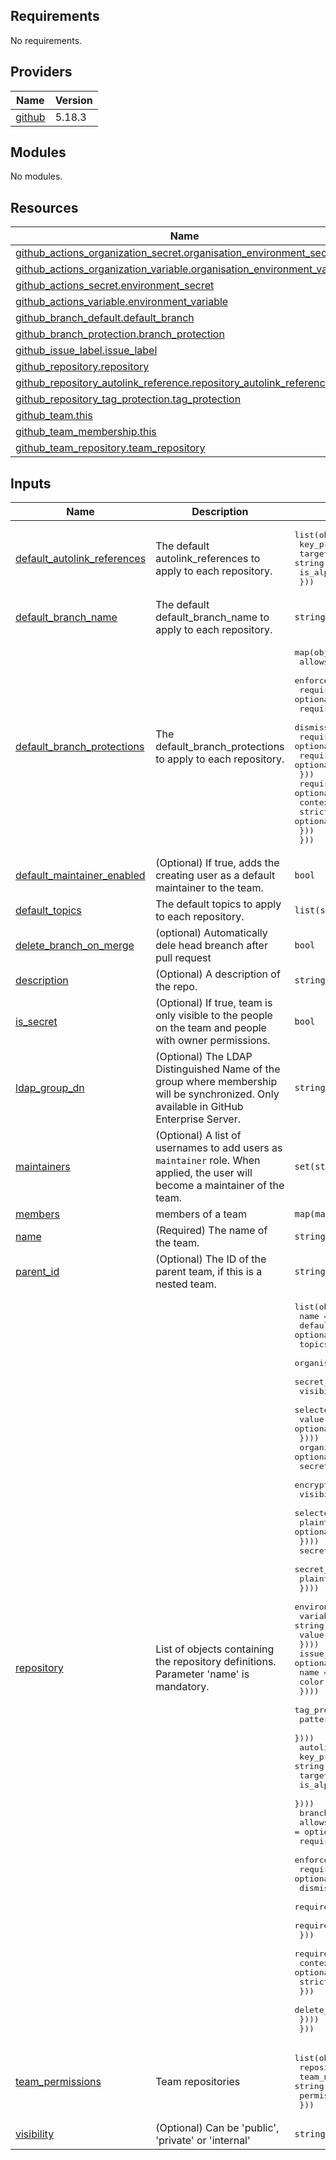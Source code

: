 ## Requirements

No requirements.

## Providers

| Name | Version |
|------|---------|
| <a name="provider_github"></a> [github](#provider\_github) | 5.18.3 |

## Modules

No modules.

## Resources

| Name | Type |
|------|------|
| [github_actions_organization_secret.organisation_environment_secret](https://registry.terraform.io/providers/integrations/github/latest/docs/resources/actions_organization_secret) | resource |
| [github_actions_organization_variable.organisation_environment_variable](https://registry.terraform.io/providers/integrations/github/latest/docs/resources/actions_organization_variable) | resource |
| [github_actions_secret.environment_secret](https://registry.terraform.io/providers/integrations/github/latest/docs/resources/actions_environment_secret) | resource |
| [github_actions_variable.environment_variable](https://registry.terraform.io/providers/integrations/github/latest/docs/resources/actions_environment_variable) | resource |
| [github_branch_default.default_branch](https://registry.terraform.io/providers/integrations/github/latest/docs/resources/branch_default) | resource |
| [github_branch_protection.branch_protection](https://registry.terraform.io/providers/integrations/github/latest/docs/resources/branch_protection) | resource |
| [github_issue_label.issue_label](https://registry.terraform.io/providers/integrations/github/latest/docs/resources/issue_label) | resource |
| [github_repository.repository](https://registry.terraform.io/providers/integrations/github/latest/docs/resources/repository) | resource |
| [github_repository_autolink_reference.repository_autolink_reference](https://registry.terraform.io/providers/integrations/github/latest/docs/resources/repository_autolink_reference) | resource |
| [github_repository_tag_protection.tag_protection](https://registry.terraform.io/providers/integrations/github/latest/docs/resources/repository_tag_protection) | resource |
| [github_team.this](https://registry.terraform.io/providers/integrations/github/latest/docs/resources/team) | resource |
| [github_team_membership.this](https://registry.terraform.io/providers/integrations/github/latest/docs/resources/team_membership) | resource |
| [github_team_repository.team_repository](https://registry.terraform.io/providers/integrations/github/latest/docs/resources/team_repository) | resource |
## Inputs

| Name | Description | Type | Default | Required |
|------|-------------|------|---------|:--------:|
| <a name="input_default_autolink_references"></a> [default\_autolink\_references](#input\_default\_autolink\_references) | The default autolink_references to apply to each repository. | <pre>list(object({<br>    key_prefix          = string<br>    target_url_template = string<br>    is_alphanumeric     = optional(bool)<br>  }))</pre> | `[]` | no |
| <a name="input_default_branch_name"></a> [default\_branch\_name](#input\_default\_branch\_name) | The default default_branch_name to apply to each repository. | `string` | `"main"` | no |
| <a name="input_default_branch_protections"></a> [default\_branch\_protections](#input\_default\_branch\_protections) | The default_branch_protections to apply to each repository. | <pre>map(object({<br>    allows_deletions        = optional(bool)<br>    enforce_admins          = optional(bool)<br>    required_linear_history = optional(bool)<br>    required_pull_request_reviews = optional(object({<br>      dismiss_stale_reviews           = optional(bool)<br>      require_code_owner_reviews      = optional(bool)<br>      required_approving_review_count = optional(number)<br>    }))<br>    required_status_checks = optional(object({<br>      contexts = optional(list(string))<br>      strict   = optional(bool)<br>    }))<br>  }))</pre> | `{}` | no |
| <a name="input_default_maintainer_enabled"></a> [default\_maintainer\_enabled](#input\_default\_maintainer\_enabled) | (Optional) If true, adds the creating user as a default maintainer to the team. | `bool` | `false` | no |
| <a name="input_default_topics"></a> [default\_topics](#input\_default\_topics) | The default topics to apply to each repository. | `list(string)` | `[]` | no |
| <a name="input_delete_branch_on_merge"></a> [delete\_branch\_on\_merge](#input\_delete\_branch\_on\_merge) | (optional) Automatically dele head breanch after pull request | `bool` | `false` | no |
| <a name="input_description"></a> [description](#input\_description) | (Optional) A description of the repo. | `string` | `"Managed by Terraform."` | no |
| <a name="input_is_secret"></a> [is\_secret](#input\_is\_secret) | (Optional) If true, team is only visible to the people on the team and people with owner permissions. | `bool` | `false` | no |
| <a name="input_ldap_group_dn"></a> [ldap\_group\_dn](#input\_ldap\_group\_dn) | (Optional) The LDAP Distinguished Name of the group where membership will be synchronized. Only available in GitHub Enterprise Server. | `string` | `null` | no |
| <a name="input_maintainers"></a> [maintainers](#input\_maintainers) | (Optional) A list of usernames to add users as `maintainer` role. When applied, the user will become a maintainer of the team. | `set(string)` | `[]` | no |
| <a name="input_members"></a> [members](#input\_members) | members of a team | `map(map(string))` | `{}` | no |
| <a name="input_name"></a> [name](#input\_name) | (Required) The name of the team. | `string` | n/a | yes |
| <a name="input_parent_id"></a> [parent\_id](#input\_parent\_id) | (Optional) The ID of the parent team, if this is a nested team. | `string` | `null` | no |
| <a name="input_repository"></a> [repository](#input\_repository) | List of objects containing the repository definitions. Parameter 'name' is mandatory. | <pre>list(object({<br>    name                = string<br>    default_branch_name = optional(string)<br>    topics              = optional(list(string))<br>    organisation_environment_variable = optional(list(object({<br>      secret_name          = optional(string)<br>      visibility = optional(string)<br>      selected_repository_ids = optional(list(string))<br>      value = optional(string)<br>    })))<br>    organisation_secrets = optional(list(object({<br>      secret_name          = optional(string)<br>      encrypted_value = optional(string)<br>      visibility = optional(string)<br>      selected_repository_ids = optional(list(string))<br>      plaintext_value  = optional(string)<br>    })))<br>    secrets = optional(list(object({<br>      secret_name          = string<br>      plaintext_value  = string<br>    })))<br>    environment_variables = optional(list(object({<br>      variable_name          = string<br>      value  = string<br>    })))<br>    issue_labels = optional(list(object({<br>      name = string<br>      color = string<br>    })))<br>    tag_protections = optional(list(object({<br>      pattern = string<br>    })))<br>    autolink_references = optional(list(object({<br>      key_prefix          = string<br>      target_url_template = string<br>      is_alphanumeric     = bool<br>    })))<br>    branch_protections = optional(map(object({<br>      allows_deletions        = optional(bool)<br>      required_linear_history = optional(bool)<br>      enforce_admins          = optional(bool)<br>      required_pull_request_reviews = optional(object({<br>        dismiss_stale_reviews           = optional(bool)<br>        require_code_owner_reviews      = optional(bool)<br>        required_approving_review_count = optional(number)<br>      }))<br>      required_status_checks = optional(object({<br>        contexts = optional(list(string))<br>        strict   = optional(bool)<br>      }))<br>      delete_branch_on_merge = optional(bool)<br>    })))<br>  }))</pre> | `[]` | no |
| <a name="input_team_permissions"></a> [team\_permissions](#input\_team\_permissions) | Team repositories | <pre>list(object({<br>    repository = string<br>    team_name  = string<br>    permission = string<br>  }))</pre> | `[]` | no |
| <a name="input_visibility"></a> [visibility](#input\_visibility) | (Optional) Can be 'public', 'private' or 'internal' | `string` | `"private"` | no |

